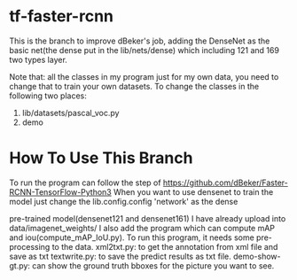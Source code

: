 # tf-faster-rcnn
This is the branch to improve dBeker's job, adding the DenseNet as the basic net(the dense put in the lib/nets/dense) which including 121 and 169 two types layer.

Note that: all the classes in my program just for my own data, you need to change that to train your own datasets.
To change the classes in the following two places:
1. lib/datasets/pascal_voc.py
2. demo
# How To Use This Branch
To run the program can follow the step of https://github.com/dBeker/Faster-RCNN-TensorFlow-Python3
When you want to use densenet to train the model just change the lib.config.config 'network' as the dense
 
pre-trained model(densenet121 and densenet161) I have already upload into data/imagenet_weights/
I also add the program which can compute mAP and iou(compute_mAP_IoU.py). To run this program, it needs some pre-processing to the data.
xml2txt.py: to get the annotation from xml file and save as txt
textwrite.py: to save the predict results as txt file.
demo-show-gt.py: can show the ground truth bboxes for the picture you want to see.
